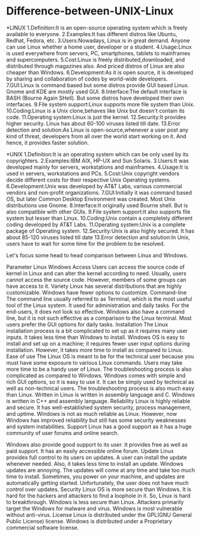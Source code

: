 # Difference-between-UNIX-Linux

*LINUX
1.Definition:It is an open-source operating system which is freely available to everyone.
2.Examples:It has different distros like Ubuntu, Redhat, Fedora, etc.
3.Users:Nowadays, Linux is in great demand. Anyone can use Linux whether a home user, developer or a student.
4.Usage:Linux is used everywhere from servers, PC, smartphones, tablets to mainframes and supercomputers.
5.Cost:Linux is freely distributed,downloaded, and distributed through magazines also. And priced distros of Linux are also cheaper than Windows.
6.Development:As it is open source, it is developed by sharing and collaboration of codes by world-wide developers.
7.GUI:Linux is command based but some distros provide GUI based Linux. Gnome and KDE are mostly used GUI.
8.Interface:The default interface is BASH (Bourne Again SHell). But some distros have developed their own interfaces.
9.File system support:Linux supports more file system than Unix.
10.Coding:Linux is a Unix clone,behaves like Unix but doesn't contain its code.
11.Operating system:Linux is just the kernel.
12.Security:It provides higher security. Linux has about 60-100 viruses listed till date.
13.Error detection and solution:As Linux is open-source,whenever a user post any kind of threat, developers from all over the world start working on it. And hence, it provides faster solution.


*UNIX
1.Definition:It is an operating system which can be only used by its copyrighters.
2.Examples:IBM AIX, HP-UX and Sun Solaris.
3.Users:It was developed mainly for servers, workstations and mainframes.
4.Usage:It is used in servers, workstations and PCs.
5.Cost:Unix copyright vendors decide different costs for their respective Unix Operating systems.
6.Development:Unix was developed by AT&T Labs, various commercial vendors and non-profit organizations.
7.GUI:Initially it was command based OS, but later Common Desktop Environment was created. Most Unix distributions use Gnome.
8.Interface:It originally used Bourne shell. But is also compatible with other GUIs.
9.File system support:It also supports file system but lesser than Linux.
10.Coding:Unix contain a completely different coding developed by AT&T Labs.
11.Operating system:Unix is a complete package of Operating system.
12.Security:Unix is also highly secured. It has about 85-120 viruses listed till date
13.Error detection and solution:In Unix, users have to wait for some time for the problem to be resolved.



Let's focus some head to head comparison between Linux and Windows.

Parameter	Linux	Windows
Access	Users can access the source code of kernel in Linux and can alter the kernel according to need.	Usually, users cannot access the source code. However, members of some groups can have access to it.
Variety	Linux has several distributions that are highly customizable.	Windows have fewer options to customize.
Command-line	The command line usually referred to as Terminal, which is the most useful tool of the Linux system. It used for administration and daily tasks. For the end-users, it does not look so effective.	Windows also have a command line, but it is not such effective as a comparison to the Linux terminal. Most users prefer the GUI options for daily tasks.
Installation	The Linux installation process is a bit complicated to set up as it requires many user inputs. It takes less time than Windows to install.	Windows OS is easy to install and set up on a machine; it requires fewer user input options during installation. However, it takes more time to install as compared to Linux.
Ease of use	The Linux OS is meant to be for the technical user because you must have some exposure to various Linux commands. Users may take more time to be a handy user of Linux. The troubleshooting process is also complicated as compared to Windows.	Windows comes with simple and rich GUI options, so it is easy to use it. It can be simply used by technical as well as non-technical users. The troubleshooting process is also much easy than Linux.
Written in	Linux is written in assembly language and C.	Windows is written in C++ and assembly language.
Reliability	Linux is highly reliable and secure. It has well-established system security, process management, and uptime.	Windows is not as much reliable as Linux. However, now Windows has improved reliability but still has some security weaknesses and system instabilities.
Support	Linux has a
good support as it has a huge community of user forums and online search.

Windows also provide good support to its user. It provides free as well as paid support. It has an easily accessible online forum.
Update	Linux provides full control to its users on updates. A user can install the update whenever needed. Also, it takes less time to install an update.	Windows updates are annoying. The updates will come at any time and take too much time to install. Sometimes, you power on your machine, and updates are automatically getting started. Unfortunately, the user does not have much control over updates.
Security	Linux OS is more secure than Windows. It is hard for the hackers and attackers to find a loophole in it. So, Linux is hard to breakthrough.	Windows is less secure than Linux. Attackers primarily target the Windows for malware and virus. Windows is most vulnerable without anti-virus.
License	Linux is distributed under the GPL(GNU General Public License) license.	Windows is distributed under a Proprietary commercial software license.
